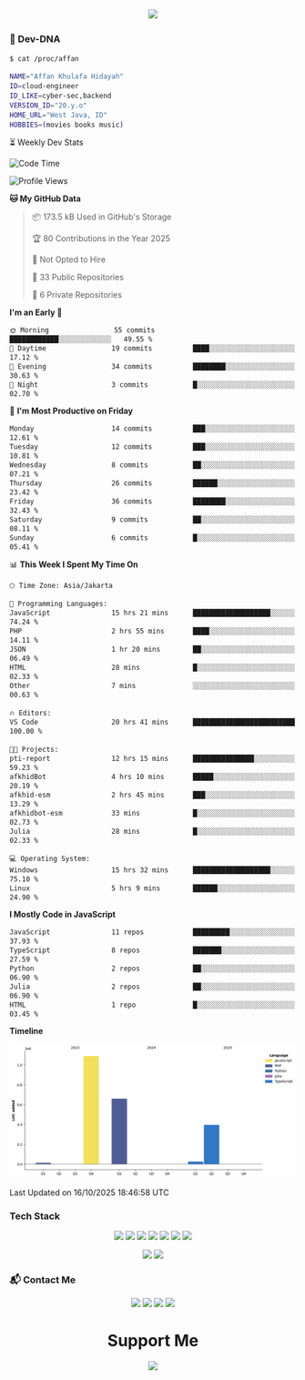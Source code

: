 <div align="center">
  <img src="https://capsule-render.vercel.app/api?type=waving&color=gradient&height=180&section=header&text=Affan&fontSize=60&fontAlignY=35&desc=Cloud%20%7C%20Cyber-Sec%20%7C%20Backend&descAlignY=55"/>
</div>

### 🧪 Dev-DNA

```sh
$ cat /proc/affan
```
```bash
NAME="Affan Khulafa Hidayah"
ID=cloud-engineer
ID_LIKE=cyber-sec,backend
VERSION_ID="20.y.o"
HOME_URL="West Java, ID"
HOBBIES=(movies books music)
```
⏳ Weekly Dev Stats

<!--START_SECTION:waka-->
![Code Time](http://img.shields.io/badge/Code%20Time-73%20hrs%2029%20mins-blue)

![Profile Views](http://img.shields.io/badge/Profile%20Views-0-blue)

**🐱 My GitHub Data** 

> 📦 173.5 kB Used in GitHub's Storage 
 > 
> 🏆 80 Contributions in the Year 2025
 > 
> 🚫 Not Opted to Hire
 > 
> 📜 33 Public Repositories 
 > 
> 🔑 6 Private Repositories 
 > 
**I'm an Early 🐤** 

```text
🌞 Morning                55 commits          ████████████░░░░░░░░░░░░░   49.55 % 
🌆 Daytime                19 commits          ████░░░░░░░░░░░░░░░░░░░░░   17.12 % 
🌃 Evening                34 commits          ████████░░░░░░░░░░░░░░░░░   30.63 % 
🌙 Night                  3 commits           █░░░░░░░░░░░░░░░░░░░░░░░░   02.70 % 
```
📅 **I'm Most Productive on Friday** 

```text
Monday                   14 commits          ███░░░░░░░░░░░░░░░░░░░░░░   12.61 % 
Tuesday                  12 commits          ███░░░░░░░░░░░░░░░░░░░░░░   10.81 % 
Wednesday                8 commits           ██░░░░░░░░░░░░░░░░░░░░░░░   07.21 % 
Thursday                 26 commits          ██████░░░░░░░░░░░░░░░░░░░   23.42 % 
Friday                   36 commits          ████████░░░░░░░░░░░░░░░░░   32.43 % 
Saturday                 9 commits           ██░░░░░░░░░░░░░░░░░░░░░░░   08.11 % 
Sunday                   6 commits           █░░░░░░░░░░░░░░░░░░░░░░░░   05.41 % 
```


📊 **This Week I Spent My Time On** 

```text
🕑︎ Time Zone: Asia/Jakarta

💬 Programming Languages: 
JavaScript               15 hrs 21 mins      ███████████████████░░░░░░   74.24 % 
PHP                      2 hrs 55 mins       ████░░░░░░░░░░░░░░░░░░░░░   14.11 % 
JSON                     1 hr 20 mins        ██░░░░░░░░░░░░░░░░░░░░░░░   06.49 % 
HTML                     28 mins             █░░░░░░░░░░░░░░░░░░░░░░░░   02.33 % 
Other                    7 mins              ░░░░░░░░░░░░░░░░░░░░░░░░░   00.63 % 

🔥 Editors: 
VS Code                  20 hrs 41 mins      █████████████████████████   100.00 % 

🐱‍💻 Projects: 
pti-report               12 hrs 15 mins      ███████████████░░░░░░░░░░   59.23 % 
afkhidBot                4 hrs 10 mins       █████░░░░░░░░░░░░░░░░░░░░   20.19 % 
afkhid-esm               2 hrs 45 mins       ███░░░░░░░░░░░░░░░░░░░░░░   13.29 % 
afkhidbot-esm            33 mins             █░░░░░░░░░░░░░░░░░░░░░░░░   02.73 % 
Julia                    28 mins             █░░░░░░░░░░░░░░░░░░░░░░░░   02.33 % 

💻 Operating System: 
Windows                  15 hrs 32 mins      ███████████████████░░░░░░   75.10 % 
Linux                    5 hrs 9 mins        ██████░░░░░░░░░░░░░░░░░░░   24.90 % 
```

**I Mostly Code in JavaScript** 

```text
JavaScript               11 repos            █████████░░░░░░░░░░░░░░░░   37.93 % 
TypeScript               8 repos             ███████░░░░░░░░░░░░░░░░░░   27.59 % 
Python                   2 repos             ██░░░░░░░░░░░░░░░░░░░░░░░   06.90 % 
Julia                    2 repos             ██░░░░░░░░░░░░░░░░░░░░░░░   06.90 % 
HTML                     1 repo              █░░░░░░░░░░░░░░░░░░░░░░░░   03.45 % 
```



**Timeline**

![Lines of Code chart](https://raw.githubusercontent.com/akhfhid/akhfhid/main/assets/bar_graph.png)


 Last Updated on 16/10/2025 18:46:58 UTC
<!--END_SECTION:waka-->
### Tech Stack

<p align="center"> <a href="https://nodejs.org"><img src="https://img.shields.io/badge/Node-20-339933?style=flat&logo=nodedotjs&logoColor=white"/></a> <a href="https://golang.org"><img src="https://img.shields.io/badge/Go-1.22-00ADD8?style=flat&logo=go&logoColor=white"/></a> <a href="https://laravel.com"><img src="https://img.shields.io/badge/Laravel-11-FF2D20?style=flat&logo=laravel&logoColor=white"/></a> <a href="https://docker.com"><img src="https://img.shields.io/badge/Docker-24-2496ED?style=flat&logo=docker&logoColor=white"/></a> <a href="https://cloudflare.com"><img src="https://img.shields.io/badge/Cloudflare-F38020?style=flat&logo=Cloudflare&logoColor=white"/></a>
   <a href="https://aws.amazon.com"><img src="https://img.shields.io/badge/AWS-Architect-FF9900?style=flat&logo=amazonaws&logoColor=white"/></a>
<a href="https://julialang.org">
  <img src="https://img.shields.io/badge/Julia-1.11-9558B2?style=flat&logo=julia&logoColor=white"/>
</a>
 </p>

 <p align="center"> <img src="https://github-readme-stats.vercel.app/api?username=akhfhid&show_icons=true&theme=react&hide_border=true&bg_color=00000000"/> <img src="https://github-readme-stats.vercel.app/api/top-langs/?username=akhfhid&layout=compact&theme=react&hide_border=true&bg_color=00000000"/> </p> 

### 📬 Contact Me

<p align="center"> <a href="https://instagram.com/aff4n__" target="_blank"><img src="https://img.shields.io/badge/IG-%40aff4n__-E4405F?style=for-the-badge&logo=instagram&logoColor=white"/></a> <a href="https://t.me/affankhhdyh" target="_blank"><img src="https://img.shields.io/badge/Telegram-@affankhhdyh-2CA5E0?style=for-the-badge&logo=telegram&logoColor=white"/></a> <a href="mailto:neoaffan2@gmail.com" target="_blank"><img src="https://img.shields.io/badge/Email-neoaffan2@gmail.com-D14836?style=for-the-badge&logo=gmail&logoColor=white"/></a> <a href="https://linkedin.com/in/affankhhdyh" target="_blank"><img src="https://img.shields.io/badge/LinkedIn-Affan%20Khulafa%20Hidayah-0A66C2?style=for-the-badge&logo=linkedin&logoColor=white"/></a> </p> <h1 align="center">Support Me</h1> <p align="center"> <a href="https://github.com/sponsors/akhfhid" target="_blank"> <img src="https://img.shields.io/badge/Sponsor-@akhfhid-ea4aaa?style=for-the-badge&logo=github&logoColor=white"/> </a> </p>
